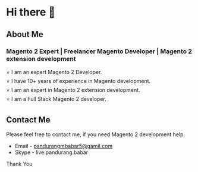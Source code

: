 # Hi there 👋

## About Me
### Magento 2 Expert | Freelancer Magento Developer | Magento 2 extension development
⭐️ I am an expert Magento 2 Developer.<br>
⭐️ I have 10+ years of experience in Magento development.<br>
⭐️ I am an expert in Magento 2 extension development.<br>
⭐️ I am a Full Stack Magento 2 developer.<br>

## Contact Me
Please feel free to contact me, if you need Magento 2 development help.

* Email - pandurangmbabar5@gamil.com
* Skype - live:pandurang.babar

Thank You
